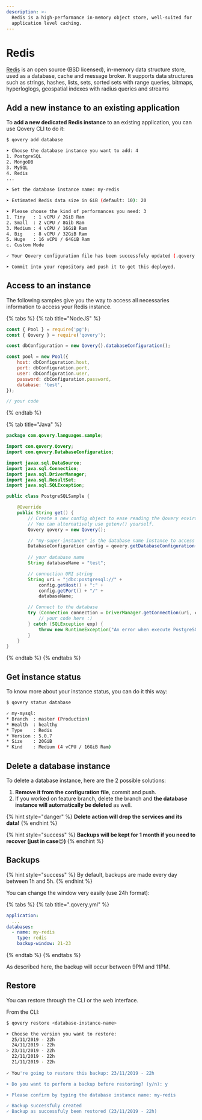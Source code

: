 ```yaml
---
description: >-
  Redis is a high-performance in-memory object store, well-suited for
  application level caching.
---
```


# Redis

[Redis](https://redis.io/) is an open source \(BSD licensed\), in-memory data structure store, used as a database, cache and message broker. It supports data structures such as strings, hashes, lists, sets, sorted sets with range queries, bitmaps, hyperloglogs, geospatial indexes with radius queries and streams

## Add a new instance to an existing application

To **add a new dedicated Redis instance** to an existing application, you can use Qovery CLI to do it:

```bash
$ qovery add database

➤ Choose the database instance you want to add: 4
1. PostgreSQL
2. MongoDB
3. MySQL
4. Redis
...

➤ Set the database instance name: my-redis

➤ Estimated Redis data size in GiB (default: 10): 20

➤ Please choose the kind of performances you need: 3
1. Tiny   : 1 vCPU / 2GiB Ram
2. Small  : 2 vCPU / 8Gib Ram
3. Medium : 4 vCPU / 16GiB Ram
4. Big    : 8 vCPU / 32GiB Ram
5. Huge   : 16 vCPU / 64GiB Ram
c. Custom Mode

✓ Your Qovery configuration file has been successfuly updated (.qovery.yml)!

➤ Commit into your repository and push it to get this deployed.
```

## Access to an instance

The following samples give you the way to access all necessaries information to access your Redis instance.

{% tabs %}
{% tab title="NodeJS" %}
```javascript
const { Pool } = require('pg');
const { Qovery } = require('qovery');

const dbConfiguration = new Qovery().databaseConfiguration();

const pool = new Pool({
    host: dbConfiguration.host,
    port: dbConfiguration.port,
    user: dbConfiguration.user,
    password: dbConfiguration.password,
    database: 'test', 
});

// your code
```
{% endtab %}

{% tab title="Java" %}
```java
package com.qovery.languages.sample;

import com.qovery.Qovery;
import com.qovery.DatabaseConfiguration;

import javax.sql.DataSource;
import java.sql.Connection;
import java.sql.DriverManager;
import java.sql.ResultSet;
import java.sql.SQLException;

public class PostgreSQLSample {

    @Override
    public String get() {
        // Create a new config object to ease reading the Qovery environment variables.
        // You can alternatively use getenv() yourself.
        Qovery qovery = new Qovery();

        // "my-super-instance" is the database name instance to access
        DatabaseConfiguration config = qovery.getDatabaseConfiguration("my-super-instance");
        
        // your database name
        String databaseName = "test";

        // connection URI string
        String uri = "jdbc:postgresql://" + 
            config.getHost() + ":" + 
            config.getPort() + "/" + 
            databaseName;

        // Connect to the database
        try (Connection connection = DriverManager.getConnection(uri, config.getUsername(), config.getPassword())) {
            // your code here :)
        } catch (SQLException exp) {
            throw new RuntimeException("An error when execute PostgreSQL", exp);
        }
    }
}
```
{% endtab %}
{% endtabs %}

## Get instance status

To know more about your instance status, you can do it this way:

```bash
$ qovery status database

✓ my-mysql:
* Branch  : master (Production)
* Health  : healthy
* Type    : Redis
* Version : 5.0.7
* Size    : 20GiB
* Kind    : Medium (4 vCPU / 16GiB Ram)
```

## Delete a database instance

To delete a database instance, here are the 2 possible solutions:

1. **Remove it from the configuration file**, commit and push.
2. If you worked on feature branch, delete the branch and **the database instance will automatically be deleted** as well.

{% hint style="danger" %}
**Delete action will drop the services and its data!**
{% endhint %}

{% hint style="success" %}
**Backups will be kept for 1 month if you need to recover \(just in case**😉**\)**
{% endhint %}

## Backups

{% hint style="success" %}
By default, backups are made every day between 1h and 5h.
{% endhint %}

You can change the window very easily \(use 24h format\):

{% tabs %}
{% tab title=".qovery.yml" %}
```yaml
application:
  ...
databases:
  - name: my-redis
    type: redis
    backup-window: 21-23
```
{% endtab %}
{% endtabs %}

As described here, the backup will occur between 9PM and 11PM.

## Restore

You can restore through the CLI or the web interface.

From the CLI:

```bash
$ qovery restore <database-instance-name>

➤ Choose the version you want to restore:
  25/11/2019 - 22h
  24/11/2019 - 22h
> 23/11/2019 - 22h
  22/11/2019 - 22h
  21/11/2019 - 22h
  
✓ You're going to restore this backup: 23/11/2019 - 22h

➤ Do you want to perform a backup before restoring? (y/n): y

➤ Please confirm by typing the database instance name: my-redis

✓ Backup successfuly created
✓ Backup as successfuly been restored (23/11/2019 - 22h)
```

